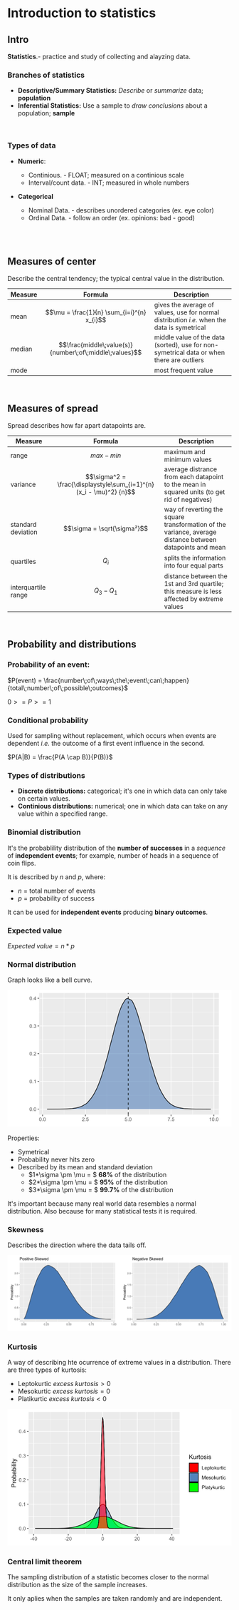 # Introduction to statistics

## Intro

**Statistics**.- practice and study of collecting and alayzing data. 

### Branches of statistics
* **Descriptive/Summary Statistics:** *Describe* or *summarize* data;
**population**
* **Inferential Statistics:** Use a sample to *draw conclusions* about a 
population; **sample**

<br />

### Types of data

* **Numeric**:
    
    * Continious. - FLOAT; measured on a continious scale
    * Interval/count data. - INT; measured in whole numbers

* **Categorical**
    
    * Nominal Data. - describes unordered categories (ex. eye color)
    * Ordinal Data. - follow an order (ex. opinions: bad - good)

<br />
<br />

## Measures of center

Describe the central tendency; the typical central value in the distribution. 

| Measure | Formula | Description |
| --- | --- | --- |
| mean | $$\mu = \frac{1}{n} \sum_{i=i}^{n} x_{i}$$ | gives the average of values, use for normal distribution *i.e.* when the data is symetrical |
| median | $$\frac{middle\;value(s)}{number\;of\;middle\;values}$$ | middle value of the data (sorted), use for non-symetrical data or when there are outliers|
| mode | | most frequent value|

<br />

## Measures of spread

Spread describes how far apart datapoints are. 

| Measure | Formula | Description | 
| --- | --- | --- | 
| range | $$max - min$$ | maximum and minimum values |
| variance| $$\sigma^2 = \frac{\displaystyle\sum_{i=1}^{n}(x_i - \mu)^2} {n}$$| average distrance from each datapoint to the mean in squared units (to get rid of negatives) |
| standard deviation | $$\sigma = \sqrt{\sigma²}$$ | way of reverting the square transformation of the variance, average distance between datapoints and mean |
| quartiles | $$Q_i$$ | splits the information into four equal parts | 
| interquartile range| $$Q_3 - Q_1$$| distance between the 1st and 3rd quartile; this measure is less affected by extreme values |

<br />

## Probability and distributions

### Probability of an event: 

$P(event) = \frac{number\;of\;ways\;the\;event\;can\;happen}
{total\;number\;of\;possible\;outcomes}$

$0 >= P >= 1$

### Conditional probability

Used for sampling without replacement, which occurs when events are dependent 
*i.e.* the outcome of a first event influence in the second. 

$P(A|B) = \frac{P(A \cap B)}{P(B)}$

### Types of distributions

* **Discrete distributions:** categorical; it's one in which data can only take 
on certain values. 
* **Continious distributions:** numerical; one in which data can take on any 
value within a specified range. 

### Binomial distribution

It's the probablility distribution of the **number of successes** in a *sequence* 
of **independent events**; for example, number of heads in a sequence of coin
flips. 

It is described by *n* and *p*, where:
* *n* = total number of events
* *p* = probability of success

It can be used for **independent events** producing **binary outcomes**. 

### Expected value
$Expected\;value = n * p$

### Normal distribution

Graph looks like a bell curve. 

![Normal distribution graph](./images/normal_dist.png)

Properties:
* Symetrical
* Probability never hits zero
* Described by its mean and standard deviation
    * $1*\sigma \pm \mu = $ **68%** of the distribution
    * $2*\sigma \pm \mu = $ **95%** of the distribution
    * $3*\sigma \pm \mu = $ **99.7%** of the distribution

It's important because many real world data resembles a normal distribution. 
Also because for many statistical tests it is required. 

### Skewness

Describes the direction where the data tails off.

![Positive and negative skewed graphs](./images/skewness.png)

### Kurtosis

A way of describing hte ocurrence of extreme values in a distribution. There 
are three types of kurtosis:
* Leptokurtic $excess\;kurtosis > 0$
* Mesokurtic $excess\;kurtosis = 0$
* Platikurtic $excess\;kurtosis < 0$

![Kurtosis types](./images/kurtosis.png)

### Central limit theorem

The sampling distribution of a statistic becomes closer to the normal
 distribution as the size of the sample increases. 

 It only aplies when the samples are taken randomly and are independent. 